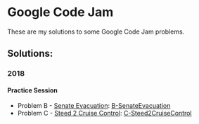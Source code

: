 # Google Code Jam

These are my solutions to some Google Code Jam problems.

## Solutions:

### 2018

#### Practice Session

- Problem B - [Senate Evacuation]: [B-SenateEvacuation]
- Problem C - [Steed 2 Cruise Control]: [C-Steed2CruiseControl]

[Senate Evacuation]:https://codingcompetitions.withgoogle.com/codejam/round/0000000000000130/00000000000004c0
[Steed 2 Cruise Control]:https://codingcompetitions.withgoogle.com/codejam/round/0000000000000130/0000000000000524

[B-SenateEvacuation]:2018/PracticeSession/B-SenateEvacuation.cpp
[C-Steed2CruiseControl]:2018/PracticeSession/C-Steed2CruiseControl.cpp
